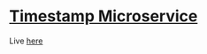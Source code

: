 
# [Timestamp Microservice](https://sat-timestamp-microservice.herokuapp.com/)

Live [here](https://sat-timestamp-microservice.herokuapp.com/)

